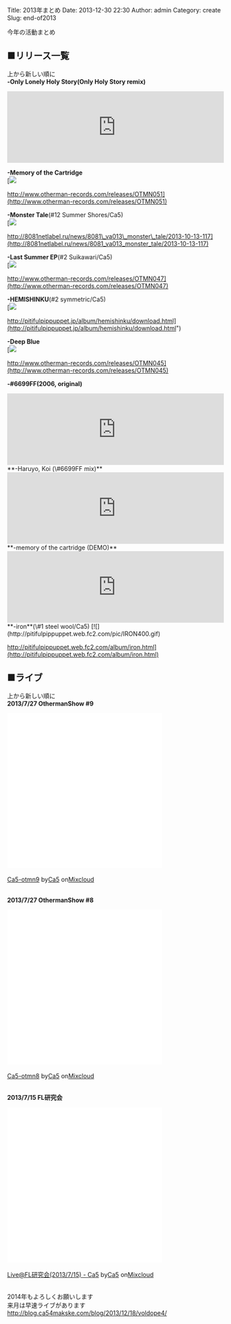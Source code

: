 Title: 2013年まとめ
Date: 2013-12-30 22:30
Author: admin
Category: create
Slug: end-of2013

今年の活動まとめ

■リリース一覧
-------------

上から新しい順に  
**-Only Lonely Holy Story(Only Holy Story remix)**  

<iframe width="100%" height="166" scrolling="no" frameborder="no" src="https://w.soundcloud.com/player/?url=https%3A//api.soundcloud.com/tracks/121528815&amp;color=ff6600&amp;auto_play=false&amp;show_artwork=true" frameborder="no" scrolling="no" width="100%" height="166"></iframe>

**-Memory of the Cartridge**  
[![](http://www.otherman-records.com/images/releases/OTMN051.jpg)  

http://www.otherman-records.com/releases/OTMN051](http://www.otherman-records.com/releases/OTMN051)

**-Monster Tale**(\#12 Summer Shores/Ca5)  
[![](http://8081netlabel.ru/img2/va013.png)  

http://8081netlabel.ru/news/8081\_va013\_monster\_tale/2013-10-13-117](http://8081netlabel.ru/news/8081_va013_monster_tale/2013-10-13-117)

**-Last Summer EP**(\#2 Suikawari/Ca5)  
[![](http://www.otherman-records.com/images/releases/OTMN047.jpg)  

http://www.otherman-records.com/releases/OTMN047](http://www.otherman-records.com/releases/OTMN047)

**-HEMISHINKU**(\#2 symmetric/Ca5)  
[![](http://pitifulpippuppet.jp/pic/2013/hemi265.gif)  

http://pitifulpippuppet.jp/album/hemishinku/download.html](http://pitifulpippuppet.jp/album/hemishinku/download.html")

**-Deep Blue**  
[![](http://www.archive.org/download/OTMN045/deepblue-jacket.jpg)  

http://www.otherman-records.com/releases/OTMN045](http://www.otherman-records.com/releases/OTMN045)

**-\#6699FF(2006, original)**  

<iframe width="100%" height="166" scrolling="no" frameborder="no" src="https://w.soundcloud.com/player/?url=http%3A%2F%2Fapi.soundcloud.com%2Ftracks%2F85620202"></iframe>  
**-Haruyo, Koi (\#6699FF mix)**  

<iframe width="100%" height="166" scrolling="no" frameborder="no" src="https://w.soundcloud.com/player/?url=http%3A%2F%2Fapi.soundcloud.com%2Ftracks%2F85618646"></iframe>  
**-memory of the cartridge (DEMO)**  

<iframe width="100%" height="166" scrolling="no" frameborder="no" src="https://w.soundcloud.com/player/?url=http%3A%2F%2Fapi.soundcloud.com%2Ftracks%2F82757708"></iframe>  
**-iron**(\#1 steel wool/Ca5)  
[![](http://pitifulpippuppet.web.fc2.com/pic/IRON400.gif)  

http://pitifulpippuppet.web.fc2.com/album/iron.html](http://pitifulpippuppet.web.fc2.com/album/iron.html)

■ライブ
-------

上から新しい順に  
**2013/7/27 OthermanShow \#9**  

<iframe width="360" height="360" src="//www.mixcloud.com/widget/iframe/?feed=http%3A%2F%2Fwww.mixcloud.com%2Fca54makske%2Fca5-otmn9%2F&amp;mini=&amp;stylecolor=&amp;hide_artwork=&amp;embed_type=widget_standard&amp;embed_uuid=e4de5dcd-badf-481c-aaf4-aa70f3853069&amp;hide_tracklist=&amp;hide_cover=1&amp;autoplay=" frameborder="0"></iframe>

<div style="clear:both; height:3px; width:352px;">

</div>

[Ca5-otmn9](http://www.mixcloud.com/ca54makske/ca5-otmn9/?utm_source=widget&utm_medium=web&utm_campaign=base_links&utm_term=resource_link)<span>
by</span>[Ca5](http://www.mixcloud.com/ca54makske/?utm_source=widget&utm_medium=web&utm_campaign=base_links&utm_term=profile_link)<span>
on</span>[Mixcloud](http://www.mixcloud.com/?utm_source=widget&utm_medium=web&utm_campaign=base_links&utm_term=homepage_link)

<div style="clear:both; height:3px;">

</div>

**2013/7/27 OthermanShow \#8**  

<iframe width="360" height="360" src="//www.mixcloud.com/widget/iframe/?feed=http%3A%2F%2Fwww.mixcloud.com%2Fca54makske%2Fca5-otmn8%2F&amp;mini=&amp;stylecolor=&amp;hide_artwork=&amp;embed_type=widget_standard&amp;embed_uuid=d8ce6635-98d7-435e-97e8-760fbbde8b22&amp;hide_tracklist=&amp;hide_cover=1&amp;autoplay=" frameborder="0"></iframe>

<div style="clear:both; height:3px; width:352px;">

</div>

[Ca5-otmn8](http://www.mixcloud.com/ca54makske/ca5-otmn8/?utm_source=widget&utm_medium=web&utm_campaign=base_links&utm_term=resource_link)<span>
by</span>[Ca5](http://www.mixcloud.com/ca54makske/?utm_source=widget&utm_medium=web&utm_campaign=base_links&utm_term=profile_link)<span>
on</span>[Mixcloud](http://www.mixcloud.com/?utm_source=widget&utm_medium=web&utm_campaign=base_links&utm_term=homepage_link)

<div style="clear:both; height:3px;">

</div>

**2013/7/15 FL研究会**  

<iframe width="360" height="360" src="//www.mixcloud.com/widget/iframe/?feed=http%3A%2F%2Fwww.mixcloud.com%2Fca54makske%2Flivefl%25E7%25A0%2594%25E7%25A9%25B6%25E4%25BC%259A2013715-ca5%2F&amp;mini=&amp;stylecolor=&amp;hide_artwork=&amp;embed_type=widget_standard&amp;embed_uuid=d2da2fa5-ef00-4760-9db2-7fcc05f5ae67&amp;hide_tracklist=&amp;hide_cover=1&amp;autoplay=" frameborder="0"></iframe>

<div style="clear:both; height:3px; width:352px;">

</div>

[Live@FL研究会(2013/7/15) -
Ca5](http://www.mixcloud.com/ca54makske/livefl%E7%A0%94%E7%A9%B6%E4%BC%9A2013715-ca5/?utm_source=widget&utm_medium=web&utm_campaign=base_links&utm_term=resource_link)<span>
by</span>[Ca5](http://www.mixcloud.com/ca54makske/?utm_source=widget&utm_medium=web&utm_campaign=base_links&utm_term=profile_link)<span>
on</span>[Mixcloud](http://www.mixcloud.com/?utm_source=widget&utm_medium=web&utm_campaign=base_links&utm_term=homepage_link)

<div style="clear:both; height:3px;">

</div>

2014年もよろしくお願いします  
来月は早速ライブがあります  
[http://blog.ca54makske.com/blog/2013/12/18/voldope4/  
](http://blog.ca54makske.com/blog/2013/12/18/voldope4/)
